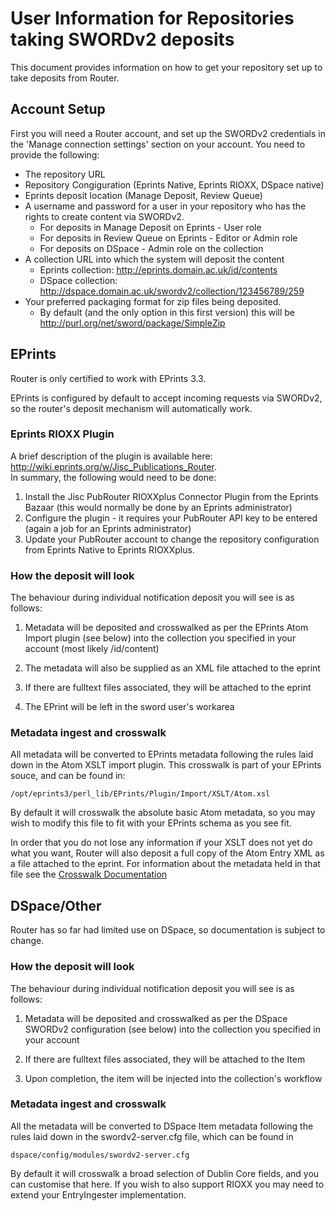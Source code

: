 # User Information for Repositories taking SWORDv2 deposits

This document provides information on how to get your repository set up to take deposits from Router.

## Account Setup

First you will need a Router account, and set up the SWORDv2 credentials in the 'Manage connection settings' section on your account.  You need to provide the following:

* The repository URL
* Repository Congiguration (Eprints Native, Eprints RIOXX, DSpace native)
* Eprints deposit location (Manage Deposit, Review Queue)
* A username and password for a user in your repository who has the rights to create content via SWORDv2.
   * For deposits in Manage Deposit on Eprints - User role   
   * For deposits in Review Queue on Eprints - Editor or Admin role
   * For deposits on DSpace - Admin role on the collection 
* A collection URL into which the system will deposit the content
   * Eprints collection: http://eprints.domain.ac.uk/id/contents
   * DSpace collection: http://dspace.domain.ac.uk/swordv2/collection/123456789/259
* Your preferred packaging format for zip files being deposited.  
   * By default (and the only option in this first version) this will be http://purl.org/net/sword/package/SimpleZip

## EPrints

Router is only certified to work with EPrints 3.3.

EPrints is configured by default to accept incoming requests via SWORDv2, so the router's deposit mechanism
will automatically work.  

### Eprints RIOXX Plugin
A brief description of the plugin is available here: http://wiki.eprints.org/w/Jisc_Publications_Router.  
In summary, the following would need to be done:
1.	Install the Jisc PubRouter RIOXXplus Connector Plugin from the Eprints Bazaar (this would normally be done by an Eprints administrator)
2.	Configure the plugin - it requires your PubRouter API key to be entered (again a job for an Eprints administrator)
3.	Update your PubRouter account to  change the repository configuration from Eprints Native to Eprints RIOXXplus.


### How the deposit will look

The behaviour during individual notification deposit you will see is as follows:

1. Metadata will be deposited and crosswalked as per the EPrints Atom Import plugin (see below) into the collection you specified in your account (most likely /id/content)

2. The metadata will also be supplied as an XML file attached to the eprint

3. If there are fulltext files associated, they will be attached to the eprint

4. The EPrint will be left in the sword user's workarea


### Metadata ingest and crosswalk

All metadata will be converted to EPrints metadata following the rules laid down in the Atom XSLT import plugin.
This crosswalk is part of your EPrints souce, and can be found in:

    /opt/eprints3/perl_lib/EPrints/Plugin/Import/XSLT/Atom.xsl

By default it will crosswalk the absolute basic Atom metadata, so you may wish to modify this file to fit with your EPrints schema as you see fit.

In order that you do not lose any information if your XSLT does not yet do what you want, Router will also deposit
a full copy of the Atom Entry XML as a file attached to the eprint.  For information about the metadata held in that
file see the [Crosswalk Documentation](https://github.com/sherpaservices/Public-Documentation/blob/master/PublicationsRouter/v2/sword-out/XWALK.md#jper-core-metadata-to-dublin-corerioxx-xml)

## DSpace/Other

Router has so far had limited use on DSpace, so documentation is subject to change.

### How the deposit will look

The behaviour during individual notification deposit you will see is as follows:

1. Metadata will be deposited and crosswalked as per the DSpace SWORDv2 configuration (see below) into the collection you specified in your account

2. If there are fulltext files associated, they will be attached to the Item

3. Upon completion, the item will be injected into the collection's workflow
 
### Metadata ingest and crosswalk

All the metadata will be converted to DSpace Item metadata following the rules laid down in the swordv2-server.cfg file, which
can be found in

    dspace/config/modules/swordv2-server.cfg
    
By default it will crosswalk a broad selection of Dublin Core fields, and you can customise that here.  If you wish to also support RIOXX you may need to
extend your EntryIngester implementation.




